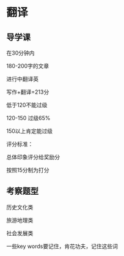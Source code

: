 # 翻译

## 导学课

在30分钟内

180-200字的文章

进行中翻译英



写作+翻译=213分

低于120不能过级

120-150 过级65%

150以上肯定能过级



 评分标准：

总体印象评分给奖励分

按照15分制为打分



## 考察题型

历史文化类

旅游地理类

社会发展类

 

一些key words要记住，肯花功夫，记住这些词

